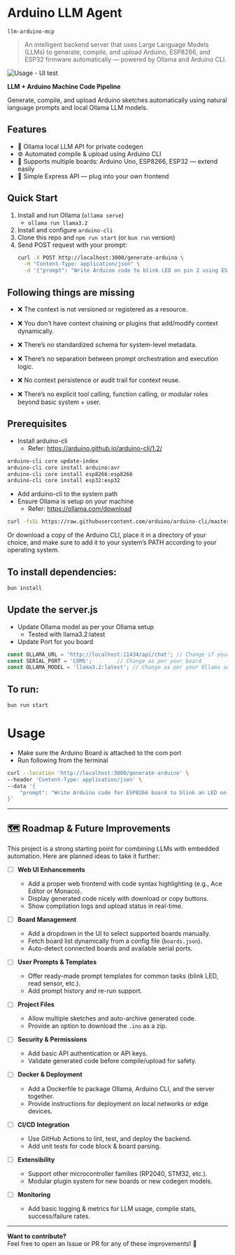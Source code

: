 # Arduino LLM Agent
```llm-arduino-mcp```

> An intelligent backend server that uses Large Language Models (LLMs) to generate, compile, and upload Arduino, ESP8266, and ESP32 firmware automatically — powered by Ollama and Arduino CLI.

![Usage - UI test](assets/usage1.png "Usage - UI test")

**LLM + Arduino Machine Code Pipeline**

Generate, compile, and upload Arduino sketches automatically using natural language prompts and local Ollama LLM models.

## Features

- 🔌 Ollama local LLM API for private codegen
- ⚙️ Automated compile & upload using Arduino CLI
- 🧩 Supports multiple boards: Arduino Uno, ESP8266, ESP32 — extend easily
- 📡 Simple Express API — plug into your own frontend


## Quick Start
1. Install and run Ollama (`ollama serve`)
   - ```ollama run llama3.2```
2. Install and configure `arduino-cli`
3. Clone this repo and `npm run start` (or `bun run` version)
4. Send POST request with your prompt:
   ```bash
   curl -X POST http://localhost:3000/generate-arduino \
     -H "Content-Type: application/json" \
     -d '{"prompt": "Write Arduino code to blink LED on pin 2 using ESP32."}'

## Following things are missing 

- ❌ The context is not versioned or registered as a resource.

- ❌ You don’t have context chaining or plugins that add/modify context dynamically.

- ❌ There’s no standardized schema for system-level metadata.

- ❌ There’s no separation between prompt orchestration and execution logic.

- ❌ No context persistence or audit trail for context reuse.

- ❌ There’s no explicit tool calling, function calling, or modular roles beyond basic system + user.



## Prerequisites

- Install arduino-cli
  - Refer: https://arduino.github.io/arduino-cli/1.2/

```bash
arduino-cli core update-index
arduino-cli core install arduino:avr
arduino-cli core install esp8266:esp8266
arduino-cli core install esp32:esp32
```

  - Add arduino-cli to the system path
- Ensure Ollama is setup on your machine
  - Refer: https://ollama.com/download

```bash
curl -fsSL https://raw.githubusercontent.com/arduino/arduino-cli/master/install.sh | sh
```
Or download a copy of the Arduino CLI, place it in a directory of your choice, and make sure to add it to your system’s PATH according to your operating system.

## To install dependencies:

```bash
bun install
```

## Update the server.js

- Update Ollama model as per your Ollama setup
  - Tested with llama3.2:latest
- Update Port for you board
```typescript
const OLLAMA_URL = 'http://localhost:11434/api/chat'; // Change if your Ollama server is running on a different port
const SERIAL_PORT = 'COM5';        // Change as per your board
const OLLAMA_MODEL = 'llama3.2:latest'; // Change as per your Ollama setup
```

## To run:

```bash
bun run start
```

# Usage
- Make sure the Arduino Board is attached to the com port
- Run following from the terminal

```bash
curl --location 'http://localhost:3000/generate-arduino' \
--header 'Content-Type: application/json' \
--data '{
    "prompt": "Write Arduino code for ESP8266 board to blink an LED on pin LED_BUILTIN every 3 seconds. Do not include any libraries."
}'

```

---

## 🗺️ Roadmap & Future Improvements

This project is a strong starting point for combining LLMs with embedded automation. Here are planned ideas to take it further:

- [ ] **Web UI Enhancements**
  - Add a proper web frontend with code syntax highlighting (e.g., Ace Editor or Monaco).
  - Display generated code nicely with download or copy buttons.
  - Show compilation logs and upload status in real-time.

- [ ] **Board Management**
  - Add a dropdown in the UI to select supported boards manually.
  - Fetch board list dynamically from a config file (`boards.json`).
  - Auto-detect connected boards and available serial ports.

- [ ] **User Prompts & Templates**
  - Offer ready-made prompt templates for common tasks (blink LED, read sensor, etc.).
  - Add prompt history and re-run support.

- [ ] **Project Files**
  - Allow multiple sketches and auto-archive generated code.
  - Provide an option to download the `.ino` as a zip.

- [ ] **Security & Permissions**
  - Add basic API authentication or API keys.
  - Validate generated code before compile/upload for safety.

- [ ] **Docker & Deployment**
  - Add a Dockerfile to package Ollama, Arduino CLI, and the server together.
  - Provide instructions for deployment on local networks or edge devices.

- [ ] **CI/CD Integration**
  - Use GitHub Actions to lint, test, and deploy the backend.
  - Add unit tests for code block & board parsing.

- [ ] **Extensibility**
  - Support other microcontroller families (RP2040, STM32, etc.).
  - Modular plugin system for new boards or new codegen models.

- [ ] **Monitoring**
  - Add basic logging & metrics for LLM usage, compile stats, success/failure rates.

---

**Want to contribute?**  
Feel free to open an Issue or PR for any of these improvements! 🚀
